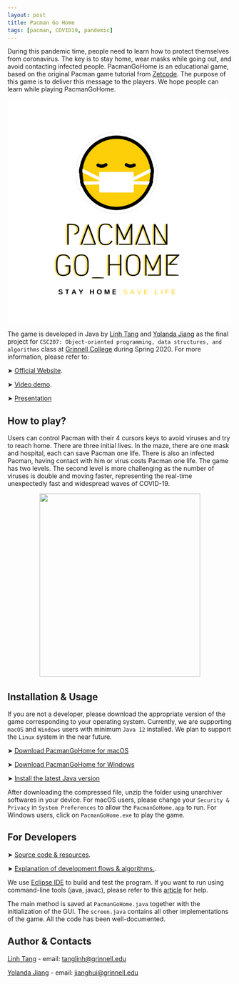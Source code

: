 ```yaml
---
layout: post
title: Pacman Go Home
tags: [pacman, COVID19, pandemic]
---
```


During this pandemic time, people need to learn how to protect themselves from coronavirus. The key is to stay home, wear masks while going out, and avoid contacting infected people. PacmanGoHome is an educational game, based on the original Pacman game tutorial from [Zetcode](http://zetcode.com/tutorials/javagamestutorial/pacman/). The purpose of this game is to deliver this message to the players. We hope people can learn while playing PacmanGoHome.

<p align="center"><img src="../img/logo.png"/></p>

The game is developed in Java by [Linh Tang](https://github.com/LinhTangTD) and [Yolanda Jiang](https://github.com/yolandajhzm) as the final project for `CSC207: Object-oriented programming, data structures, and algorithms` class at [Grinnell College](https://www.grinnell.edu/) during Spring 2020. For more information, please refer to:
  
  ➤ [Official Website](https://linhtangtd.github.io/PacmanGoHome/). 
  
  ➤ [Video demo](https://drive.google.com/open?id=10DFG39CY1ilI5htYoLHSEVTmPcexf5cd).
  
  ➤ [Presentation](https://github.com/LinhTangTD/PacmanGoHome/blob/master/PacmanGoHome.pdf)

## How to play?
Users can control Pacman with their 4 cursors keys to avoid viruses and try to reach home. There are three initial lives. In the maze, there are one mask and hospital, each can save Pacman one life. There is also an infected Pacman, having contact with him or virus costs Pacman one life. The game has two levels. The second level is more challenging as the number of viruses is double and moving faster, representing the real-time unexpectedly fast and widespread waves of COVID-19.

<p align="center"><img src="../img/demo_gif.gif" width="360" height="410"/></p>

## Installation & Usage

If you are not a developer, please download the appropriate version of the game corresponding to your operating system. Currently, we are supporting `macOS` and `Windows` users with minimum `Java 12` installed. We plan to support the `Linux` system in the near future. 

  ➤ [Download PacmanGoHome for macOS](https://github.com/LinhTangTD/PacmanGoHome/blob/master/PacmanGoHome_MacOS.zip)
  
  ➤ [Download PacmanGoHome for Windows](https://github.com/LinhTangTD/PacmanGoHome/blob/master/PacmanGoHome_Windows.zip)
  
  ➤ [Install the latest Java version](https://www.oracle.com/java/technologies/javase-downloads.html)

After downloading the compressed file, unzip the folder using unarchiver softwares in your device. For macOS users, please change your `Security & Privacy` in `System Preferences` to allow the `PacmanGoHome.app` to run. For Windows users, click on `PacmanGoHome.exe` to play the game.

## For Developers

  ➤ [Source code & resources](https://github.com/LinhTangTD/PacmanGoHome/tree/master/src).  
  
  ➤ [Explanation of development flows & algorithms.](https://github.com/LinhTangTD/PacmanGoHome/blob/master/PacmanGoHome.pdf).
  
We use [Eclipse IDE](https://www.eclipse.org/) to build and test the program. If you want to run using command-line tools (java, javac), please refer to this [article](https://www.codejava.net/java-core/tools/how-to-compile-package-and-run-a-java-program-using-command-line-tools-javac-jar-and-java) for help.

The main method is saved at ```PacmanGoHome.java``` together with the initialization of the GUI. The ```screen.java``` contains all other implementations of the game. All the code has been well-documented. 

## Author & Contacts
[Linh Tang](https://github.com/LinhTangTD) - email: tanglinh@grinnell.edu

[Yolanda Jiang](https://github.com/yolandajhzm) - email: jianghui@grinnell.edu
